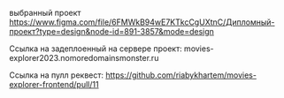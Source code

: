 выбранный проект https://www.figma.com/file/6FMWkB94wE7KTkcCgUXtnC/Дипломный-проект?type=design&node-id=891-3857&mode=design

Ссылка на задеплоенный на сервере проект: movies-explorer2023.nomoredomainsmonster.ru

Ссылка на пулл реквест: https://github.com/riabykhartem/movies-explorer-frontend/pull/11
